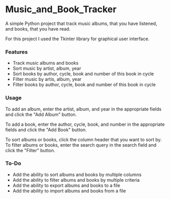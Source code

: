 # Music_and_Book_Tracker
A simple Python project that track music albums, that you have listened, and books, that you have read.

For this project I used the Tkinter library for graphical user interface.

### Features ###
- Track music albums and books
- Sort music by artist, album, year
- Sort books by author, cycle, book and number of this book in cycle
- Filter music by artis, album, year
- Filter books by author, cycle, book and number of this book in cycle

### Usage ###
To add an album, enter the artist, album, and year in the appropriate fields and click the "Add Album" button. 

To add a book, enter the author, cycle, book, and number in the appropriate fields and click the "Add Book" button.

To sort albums or books, click the column header that you want to sort by. To filter albums or books, enter the search query in the search field and click the "Filter" button.

### To-Do ###
- Add the ability to sort albums and books by multiple columns
- Add the ability to filter albums and books by multiple criteria
- Add the ability to export albums and books to a file
- Add the ability to import albums and books from a file
